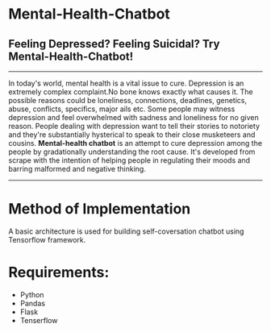 # Mental-Health-Chatbot
## Feeling Depressed? Feeling Suicidal? Try Mental-Health-Chatbot!
<hr>
In today's world, mental health is a vital issue to cure. Depression is an extremely complex complaint.No bone knows exactly what causes it. The possible reasons could be loneliness, connections, deadlines, genetics, abuse, conflicts, specifics, major ails etc. Some people may witness depression and feel overwhelmed with sadness and loneliness for no given reason. People dealing with depression want to tell their stories to notoriety and they're substantially hysterical to speak to their close musketeers and cousins. <strong>Mental-health chatbot</strong> is an attempt to cure depression among the people by gradationally understanding the root cause. It's developed from scrape with the intention of helping people in regulating their moods and barring malformed and negative thinking.
<hr>

# Method of Implementation

A basic architecture is used for building self-coversation chatbot using Tensorflow framework.

# Requirements:
<ul>
  <li>Python</li>
  <li>Pandas</li>
  <li>Flask</li>
  <li>Tenserflow</li>
</ul>
